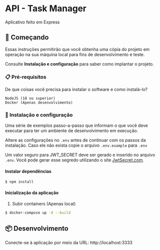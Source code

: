 # API - Task Manager

Aplicativo feito em Express

## 🚀 Começando

Essas instruções permitirão que você obtenha uma cópia do projeto em operação na sua máquina local para fins de desenvolvimento e teste.

Consulte **Instalação e configuração** para saber como implantar o projeto.

### 📋 Pré-requisitos

De que coisas você precisa para instalar o software e como instalá-lo?

```
NodeJS (18 ou superior)
Docker (Apenas desenvolvimento)
```

### 🔧 Instalação e configuração

Uma série de exemplos passo-a-passo que informam o que você deve executar para ter um ambiente de desenvolvimento em execução.

Altere as configurações no `.env` antes de continuar com os passos da instalação. Caso ele não exista copie o arquivo `.env.example` para `.env`

Um valor seguro para JWT_SECRET deve ser gerado e inserido no arquivo `.env`. Você pode gerar esse segredo utilizando o site [JwtSecret.com](https://jwtsecret.com/generate).

#### Instalar dependências

```bash
$ npm install
```

#### Inicialização da aplicação

1. Subir containers (Apenas local)

```bash
$ docker-compose up -d --build
```

## 📦 Desenvolvimento

Conecte-se à aplicação por meio da URL: http://localhost:3333
